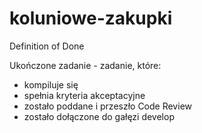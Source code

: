 # koluniowe-zakupki

Definition of Done

Ukończone zadanie - zadanie, które:
- kompiluje się
- spełnia kryteria akceptacyjne
- zostało poddane i przeszło Code Review
- zostało dołączone do gałęzi develop


